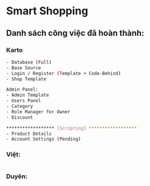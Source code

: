 # Smart Shopping

## Danh sách công việc đã hoàn thành:
### Karto
```bash
- Database (Full)
- Base Source
- Login / Register (Template + Code-Behind)
- Shop Template

Admin Panel:
- Admin Template
- Users Panel
- Category
- Role Manager for Owner
- Discount

****************** [Scripting] ******************
- Product Details
- Account Settings (Pending)

```
### Việt:
```bash
```
### Duyên:
```bash
```
